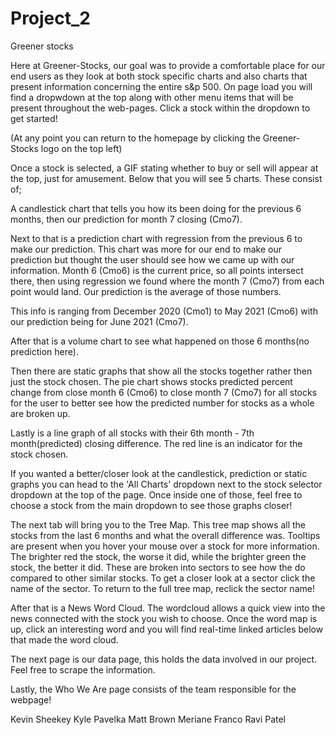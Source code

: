 # Project_2

Greener stocks

Here at Greener-Stocks, our goal was to provide a comfortable place for our end users as they look at both stock specific charts and also charts that present information concerning the entire s&p 500. On page load you will find a dropwdown at the top along with other menu items that will be present throughout the web-pages. Click a stock within the dropdown to get started! 

(At any point you can return to the homepage by clicking the Greener-Stocks logo on the top left)

Once a stock is selected, a GIF stating whether to buy or sell will appear at the top, just for amusement. Below that you will see 5 charts. These consist of; 

A candlestick chart that tells you how its been doing for the previous 6 months, then our prediction for month 7 closing (Cmo7). 

Next to that is a prediction chart with regression from the previous 6 to make our prediction. This chart was more for our end to make our prediction but thought the user should see how we came up with our information. Month 6 (Cmo6) is the current price, so all points intersect there, then using regression we found where the month 7 (Cmo7) from each point would land. Our prediction is the average of those numbers. 

This info is ranging from December 2020 (Cmo1) to May 2021 (Cmo6) with our prediction being for June 2021 (Cmo7).

After that is a volume chart to see what happened on those 6 months(no prediction here). 

Then there are static graphs that show all the stocks together rather then just the stock chosen. The pie chart shows stocks predicted percent change from close month 6 (Cmo6) to close month 7 (Cmo7) for all stocks for the user to better see how the predicted number for stocks as a whole are broken up.

Lastly is a line graph of all stocks with their 6th month - 7th month(predicted) closing difference. The red line is an indicator for the stock chosen.

If you wanted a better/closer look at the candlestick, prediction or static graphs you can head to the 'All Charts' dropdown next to the stock selector dropdown at the top of the page. Once inside one of those, feel free to choose a stock from the main dropdown to see those graphs closer!

The next tab will bring you to the Tree Map. This tree map shows all the stocks from the last 6 months and what the overall difference was. Tooltips are present when you hover your mouse over a stock for more information. The brighter red the stock, the worse it did, while the brighter green the stock, the better it did. These are broken into sectors to see how the do compared to other similar stocks. To get a closer look at a sector click the name of the sector. To return to the full tree map, reclick the sector name!

After that is a News Word Cloud. The wordcloud allows a quick view into the news connected with the stock you wish to choose. Once the word map is up, click an interesting word and you will find real-time linked articles below that made the word cloud. 
  
The next page is our data page, this holds the data involved in our project. Feel free to scrape the information.

Lastly, the Who We Are page consists of the team responsible for the webpage!

Kevin Sheekey
Kyle Pavelka
Matt Brown
Meriane Franco
Ravi Patel
